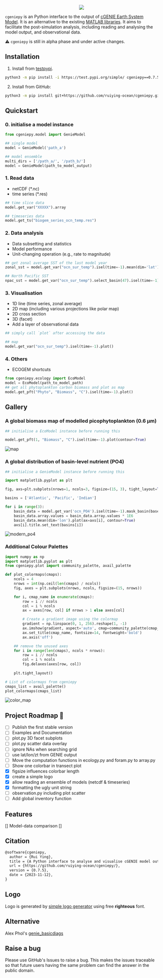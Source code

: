 <p align="center">
  <img src="logo.png"/>
</p>

`cgeniepy` is an Python interface to the output of [cGENIE Earth System Model](https://www.seao2.info/mymuffin.html). It is an alternative to the existing [MATLAB libraries](https://github.com/derpycode/muffinplot). It aims to facilitate the post-simulation analysis, including reading and analysing the model output, and observational data.

⚠ `cgeniepy` is still in alpha phase and under active changes.

## Installation

1. Install from [testpypi](https://test.pypi.org/project/cgeniepy/).

```bash
python3 -m pip install -i https://test.pypi.org/simple/ cgeniepy==0.7.5
```

2. Install from GitHub:

```bash
python3 -m pip install git+https://github.com/ruiying-ocean/cgeniepy.git@master
```

## Quickstart
### 0. initialise a model instance
```python
from cgeniepy.model import GenieModel

## single model
model = GenieModel('path_a')

## model ensemble
multi_dirs = ['/path_a/', '/path_b/']
model = GenieModel(path_to_model_output)
```


### 1. Read data
+ netCDF (*.nc)
+ time series (*.res)

```python
## time slice data
model.get_var("XXXXX").array

## timeseries data
model.get_ts("biogem_series_ocn_temp.res")
```

### 2. Data analysis
+ Data subsetting and statistics
+ Model performance
+ Unit-changing operation (e.g., rate to magnitude)

```python
## get zonal average SST of the last model year
zonal_sst = model.get_var("ocn_sur_temp").isel(time=-1).mean(dim='lat')

## North Pacific SST
npac_sst = model.get_var("ocn_sur_temp").select_basin(47).isel(time=-1)
```

### 3. Visualisation
+ 1D line (time series, zonal average)
+ 2D map (including various projections like polar map)
+ 2D cross section
+ 3D (facet)
+ Add a layer of observational data

```python
## simply call `plot` after accessing the data

## map
model.get_var("ocn_sur_temp").isel(time=-1).plot()
```

### 4. Others
+ ECOGEM shortcuts

```python
from cgeniepy.ecology import EcoModel
model = EcoModel(path_to_model_path)
## get all phytoplankton carbon biomass and plot as map
model.get_pft("Phyto", "Biomass", "C").isel(time=-1).plot()
```

## Gallery

### A global biomass map of modelled picophytoplankton (0.6 μm) 

```python
## initialise a EcoModel instance before running this

model.get_pft(1, "Biomass", "C").isel(time=-1).plot(contour=True)
```


![map](example_map.png)

### A global distribution of basin-level nutrient (PO4) 

```python
## initialise a GenieModel instance before running this

import matplotlib.pyplot as plt

fig, axs=plt.subplots(nrows=1, ncols=3, figsize=(15, 3), tight_layout=True)        

basins = ['Atlantic', 'Pacific', 'Indian']

for i in range(3):
	basin_data = model.get_var('ocn_PO4').isel(time=-1).mask_basin(base='worjh2',basin=basins[i], subbasin='')
	basin_data.array.values = basin_data.array.values * 1E6
	basin_data.mean(dim='lon').plot(ax=axs[i], contour=True)
	axs[i].title.set_text(basins[i])
```

![modern_po4](example_transection.png)


### Additional Colour Palettes

```python
import numpy as np
import matplotlib.pyplot as plt
from cgeniepy.plot import community_palette, avail_palette

def plot_colormaps(cmaps):
    ncols = 4
    nrows = int(np.ceil(len(cmaps) / ncols))
    fig, axes = plt.subplots(nrows, ncols, figsize=(15, nrows))

    for i, cmap_name in enumerate(cmaps):
        row = i // ncols
        col = i % ncols
        ax = axes[row, col] if nrows > 1 else axes[col]

        # Create a gradient image using the colormap
        gradient = np.linspace(0, 1, 256).reshape(1, -1)
        ax.imshow(gradient, aspect='auto', cmap=community_palette(cmap_name))
        ax.set_title(cmap_name, fontsize=14, fontweight='bold')
        ax.axis('off')

    ## remove the unused axes
    for i in range(len(cmaps), ncols * nrows):
        row = i // ncols
        col = i % ncols
        fig.delaxes(axes[row, col])
        
    plt.tight_layout()

# List of colormaps from cgeniepy
cmaps_list = avail_palette()
plot_colormaps(cmaps_list)
```

![color_map](community_palette.png)


## Project Roadmap 🚩

- [ ] Publish the first stable version
- [ ] Examples and Documentation
- [ ] plot.py 3D facet subplots
- [ ] plot.py scatter data overlay
- [ ] ignore NAs when searching grid 
- [ ] use lat/lon/zt from GENIE output
- [ ] Move the computation functions in ecology.py and foram.py to array.py
- [ ] Show one colorbar in transect plot
- [X] figsize influences colorbar length
- [x] create a simple logo
- [X] allow reading an ensemble of models (netcdf & timeseries)
- [X] formatting the ugly unit string
- [ ] observation.py including plot scatter
- [ ] Add global inventory function

## Features
[] Model-data comparison
[]

## Citation

```latex
@software{cgeniepy,
  author = {Rui Ying},
  title = {A Python interface to analyse and visualise cGENIE model output},
  url = {https://github.com/ruiying-ocean/cgeniepy/},
  version = {0.7.5},
  date = {2023-11-12},
}
```

## Logo

Logo is generated by [simple logo generator](https://github.com/creecros/simple_logo_gen) using free **righteous** font.

## Alternative
Alex Phol's [genie_basicdiags](https://github.com/alexpohl/genie_basicdiags/)

## Raise a bug

Please use GitHub's Issues to raise a bug. This makes the issues traceable so that future users having the same problem can find the answer in the public domain.

